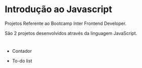 # Introdução ao Javascript

Projetos Referente ao Bootcamp Inter Frontend Developer.

São 2 projetos desenvolvidos através da linguagem JavaScript.
#
- Contador

- To-do list

